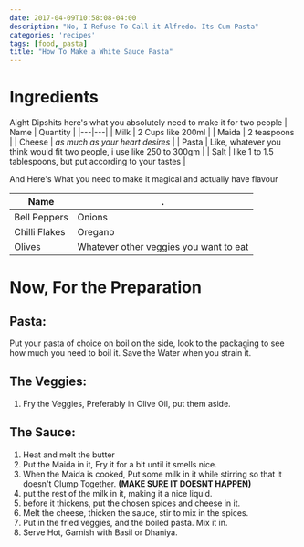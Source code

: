 ```yaml
---
date: 2017-04-09T10:58:08-04:00
description: "No, I Refuse To Call it Alfredo. Its Cum Pasta"
categories: 'recipes'
tags: [food, pasta]
title: "How To Make a White Sauce Pasta"
---
```

# Ingredients
Aight Dipshits here's what you absolutely need to make it for two people
| Name | Quantity |
|---|---|
| Milk | 2 Cups like 200ml |
| Maida | 2 teaspoons |
| Cheese | *as much as your heart desires* |
| Pasta | Like, whatever you think would fit two people, i use like 250 to 300gm |
| Salt | like 1 to 1.5 tablespoons, but put according to your tastes |

And Here's What you need to make it magical and actually have flavour

| Name | . |
| --- | --- |
| Bell Peppers | Onions |
| Chilli Flakes | Oregano |
| Olives | Whatever other veggies you want to eat |

# Now, For the Preparation
## Pasta:
Put your pasta of choice on boil on the side, look to the packaging to see how much you need to boil it.
Save the Water when you strain it.
## The Veggies:
 1. Fry the Veggies, Preferably in Olive Oil, put them aside.
## The Sauce:
1. Heat and melt the butter
2. Put the Maida in it, Fry it for a bit until it smells nice.
3. When the Maida is cooked, Put some milk in it while stirring so that it doesn't Clump Together. **(MAKE SURE IT DOESNT HAPPEN)**
4. put the rest of the milk in it, making it a nice liquid.
5. before it thickens, put the chosen spices and cheese in it.
6. Melt the cheese, thicken the sauce, stir to mix in the spices.
7. Put in the fried veggies, and the boiled pasta. Mix it in.
8. Serve Hot, Garnish with Basil or Dhaniya.
